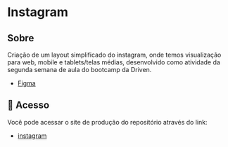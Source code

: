 # Instagram

## Sobre
Criação de um layout simplificado do instagram, onde temos visualização para web, mobile e tablets/telas médias, desenvolvido como atividade da segunda semana de aula do bootcamp da Driven.

- [Figma](https://www.figma.com/file/rrweaBwWqOc9pAzk288mKB/Projeto-Instagram?node-id=0%3A1)

## 🔗 Acesso
Você pode acessar o site de produção do repositório através do link:

- [instagram](https://pecorario.github.io/projeto2-instagram/)